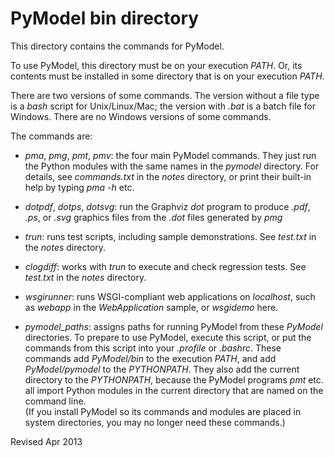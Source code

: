 
PyModel bin directory
=====================

This directory contains the commands for PyModel.

To use PyModel, this directory must be on your execution *PATH*.
Or, its contents must be installed in some directory that is on your
execution *PATH*.

There are two versions of some commands.  The version without a file
type is a *bash* script for Unix/Linux/Mac; the version with *.bat* is
a batch file for Windows.  There are no Windows versions of some
commands.

The commands are:

- *pma*, *pmg*, *pmt*, *pmv*: the four main PyModel commands.  They
  just run the Python modules with the same names in the *pymodel*
  directory.  For details, see *commands.txt* in the *notes* directory, or print
  their built-in help by typing *pma -h* etc.

- *dotpdf*, *dotps*, *dotsvg*: run the Graphviz *dot* program to
  produce *.pdf*, *.ps*, or *.svg* graphics files from the *.dot*
  files generated by *pmg*

- *trun*: runs test scripts, including sample demonstrations.  See
   *test.txt* in the *notes* directory.

- *clogdiff*: works with *trun* to execute and check
  regression tests.  See *test.txt* in the *notes* directory.

- *wsgirunner*: runs WSGI-compliant web applications on *localhost*,
  such as *webapp* in the *WebApplication* sample, or *wsgidemo* here.

- *pymodel_paths*: assigns paths for running PyModel from these *PyModel*
    directories.  To prepare to use PyModel, execute this script,
    or put the commands from this script into your *.profile* or *.bashrc*.
    These commands add *PyModel/bin* to the execution
    *PATH*, and add *PyModel/pymodel* to the *PYTHONPATH*. They also
    add the current directory to the *PYTHONPATH*, because the
    PyModel programs *pmt* etc. all import Python modules in the
    current directory that are named on the command line.  
    (If you install PyModel so its commands and modules are placed
    in system directories, you may no longer need these commands.)


Revised Apr 2013

